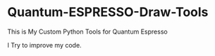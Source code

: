 # Quantum-ESPRESSO-Draw-Tools

This is My Custom Python Tools for Quantum Espresso

I Try to improve my code.
